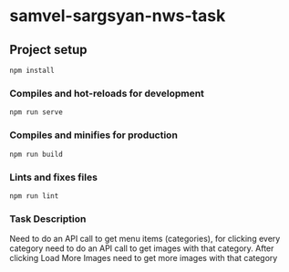 # samvel-sargsyan-nws-task

## Project setup
```
npm install
```

### Compiles and hot-reloads for development
```
npm run serve
```

### Compiles and minifies for production
```
npm run build
```

### Lints and fixes files
```
npm run lint
```

### Task Description
Need to do an API call to get menu items (categories), for clicking every category need to do an API call to get images with that category. After clicking Load More Images need to get more images with that category

